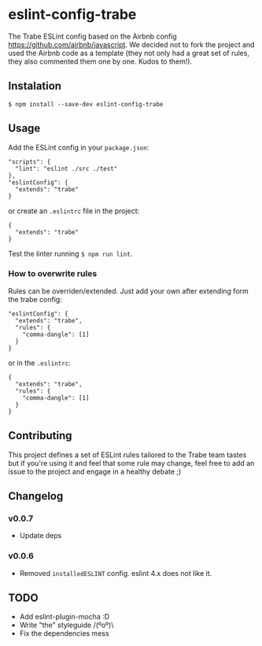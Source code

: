 # eslint-config-trabe

The Trabe ESLint config based on the Airbnb config https://github.com/airbnb/javascript.
We decided not to fork the project and used the Airbnb code as a template (they not only
had a great set of rules, they also commented them one by one. Kudos to them!).

## Instalation

```
$ npm install --save-dev eslint-config-trabe
```

## Usage

Add the  ESLint config in your `package.json`:

```
"scripts": {
  "lint": "eslint ./src ./test"
},
"eslintConfig": {
  "extends": "trabe"
}
```

or create an `.eslintrc` file in the project:

```
{
  "extends": "trabe"
}
```


Test the linter running `$ npm run lint`.

### How to overwrite rules

Rules can be overriden/extended. Just add your own after extending form the trabe config:

```
"eslintConfig": {
  "extends": "trabe",
  "rules": {
    "comma-dangle": [1]
  }
}
```

or in the `.eslintrc`:

```
{
  "extends": "trabe",
  "rules": {
    "comma-dangle": [1]
  }
}
```


## Contributing

This project defines a set of ESLint rules tailored to the Trabe team tastes but if you're using it
and feel that some rule may change, feel free to add an issue to the project and engage in a healthy
debate ;)


## Changelog

### v0.0.7

* Update deps

### v0.0.6

* Removed `installedESLINT` config. eslint 4.x does not like it.


## TODO

* Add eslint-plugin-mocha :D
* Write "the" styleguide /(ºoº)\
* Fix the dependencies mess
